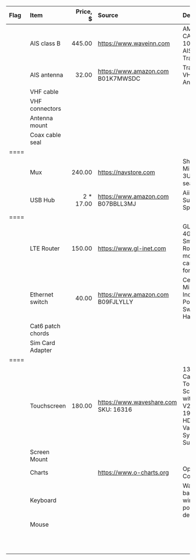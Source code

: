 
| Flag | Item               | Price, $      | Source                                                 | Description                                                  
| :--- | :---               |          ---: | :---                                                   | :---                                                    
|      | AIS class B        |        445.00 | https://www.waveinn.com                                | AMEC CAMINO-108 Class B AIS Transponder                                                 
|      | AIS antenna        |         32.00 | https://www.amazon.com    B01K7MWSDC                   | Tram AIS VHF Marine Antenna                                                  
|      | VHF cable          |               |                                                        |                                             
|      | VHF connectors     |               |                                                        |                                             
|      | Antenna mount      |               |                                                        |                                             
|      | Coax cable seal    |               |                                                        |                                             
| ==== |                    |               |                                                        |                                             
|      | Mux                |        240.00 | https://navstore.com                                   |  Shipmodul MiniPlex-3USB (bi-dir seatalk1)                                           
|      | USB Hub            |   2  *  17.00 | https://www.amazon.com    B07BBLL3MJ                   |  Aiibe 6 Ports Super High Speed USB                                           
| ==== |                    |               |                                                        |                                             
|      | LTE Router         |        150.00 | https://www.gl-inet.com                                |  GL-X750V2 4G LTE Smart Router + modem + car charger for it
|      | Ethernet switch    |         40.00 | https://www.amazon.com    B09FJLYLLY                   |  Centopto Mini Industrial 5 Ports Gigabit Switch Hardened                                           
|      | Cat6 patch chords  |               |                                                        |                                             
|      | Sim Card Adapter   |               |                                                        |                                             
| ==== |                    |               |                                                        |                                             
|      | Touchscreen        |        180.00 | https://www.waveshare.com   SKU: 16316                 |  13.3inch Capacitive Touch Screen LCD with Case V2, 1920×1080, HDMI, IPS, Various Systems Support                                           
|      | Screen Mount       |               |                                                        |                                             
|      | Charts             |               | https://www.o-charts.org                               |  OpenCPN Compatible                                           
|      | Keyboard           |               |                                                        |  Waterproof, backlid, USB wired, with pointing device                                           
|      | Mouse              |               |                                                        |                                             
|      |                    |               |                                                        |                                             
|      |                    |               |                                                        |                                             
|      |                    |               |                                                        |                                             
|      |                    |               |                                                        |                                             
|      |                    |               |                                                        |                                             
|      |                    |               |                                                        |                                             
|      |                    |               |                                                        |                                             
|      |                    |               |                                                        |                                             
|      |                    |               |                                                        |                                             
|      |                    |               |                                                        |                                             
|      |                    |               |                                                        |                                             
